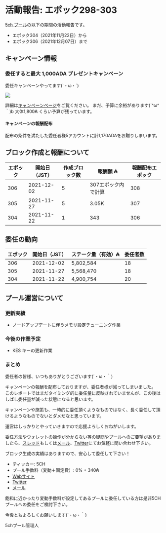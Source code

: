 # 活動報告: エポック298-303

[5ch プール](https://www.5chpool.net/)の以下の期間の活動報告です。

 - エポック304（2021年11月22日）から
 - エポック306（2021年12月07日）まで

## キャンペーン情報

### 委任すると最大 1,000ADA プレゼントキャンペーン

委任キャンペーンやってます(`・ω・´)

[![](https://i.imgur.com/kcwiv92.png)](https://www.5chpool.net/2021-01-1000ada)

詳細は[キャンペーンページ](https://www.5chpool.net/2021-01-1000ada)をご覧ください。
まだ、予算に余裕があります(´^ω^｀)b
大体1,800₳ くらい予算が残っています。

#### キャンペーンの報酬配布

配布の条件を満たした委任者様5アカウントに計1,170ADAをお贈りしまいます。

## ブロック作成と報酬について

| エポック | 開始日（JST） | 作成ブロック数 | 報酬額 ₳  | 報酬配布エポック |
|----------|---------------|----------------|-----------|------------------|
| 306      | 2021-12-02    | 5              | 307エポック内で計算          | 308              |
| 305      | 2021-11-27    | 5              | 3.05K     | 307              |
| 304      | 2021-11-22    | 1              | 343       | 306              |

## 委任の動向

| エポック | 開始日（JST） | ステーク量（有効）₳  | 委任者数 |
|----------|---------------|----------------------|----------|
| 306      | 2021-12-02    | 5,802,584            | 18       |
| 305      | 2021-11-27    | 5,568,470            | 18       |
| 304      | 2021-11-22    | 4,900,754            | 20       |

## プール運営について

### 更新実績

- ノードアップデートに伴うメモリ設定チューニング作業

### 今後の作業予定

- KES キーの更新作業

### まとめ

委任者の皆様、いつもありがとうございます(´・ω・｀)

キャンペーンの報酬を配布しておりますが、委任者様が減ってしまいました。
このレポートではまだタイミング的に委任量に反映されていませんが、この後はしばし委任量が減った状態になると思います。

キャンペーンや施策も、一時的に委任頂くようなものではなく、長く委任して頂けるようなものでないとダメだなと思っています。

運営はしっかりとやっていきますので応援よろしくおねがいします。

委任方法やウォレットの操作が分からない等の疑問やプールへのご要望がありましたら、[スレッド](https://refind2ch.org/search?q=%E3%82%AB%E3%83%AB%E3%83%80%E3%83%8E)もしくは[メール](mailto:5chstakepool@gmail.com)、[Twitter](https://twitter.com/5chPool)にてお気軽に問い合わせ下さい。

ブロック生成の実績はありますので、安心して委任して下さい！

- ティッカー: 5CH
- プール手数料（変動＋固定費）: 0% + 340₳
- [Webサイト](https://www.5chpool.net/)
- [Twitter](https://twitter.com/5chPool)
- [メール](mailto:5chstakepool@gmail.com)

飽和に近かったり変動手数料が設定してあるプールに委任している方は是非5CHプールへの委任をご検討下さい。

今後ともよろしくお願いします(´・ω・｀)

5chプール管理人
